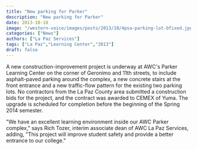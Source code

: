 ```yaml
---
title: "New parking for Parker"
description: "New parking for Parker"
date: 2013-10-10
image: "/western-voice/images/posts/2013/10/4psa-parking-lot-bfixed.jpg"
categories: ["News"]
authors: ["La Paz Services"]
tags: ["La Paz","Learning Center","2013"]
draft: false
---
```

A new construction-improvement project is underway at AWC's Parker Learning Center on the corner of Geronimo and 11th streets, to include asphalt-paved parking around the complex, a new concrete stairs at the front entrance and a new traffic-flow pattern for the existing two parking lots. No contractors from the La Paz County area submitted a construction bids for the project, and the contract was awarded to CEMEX of Yuma. The upgrade is scheduled for completion before the beginning of the Spring 2014 semester.

"We have an excellent learning environment inside our AWC Parker complex," says Rich Tozer, interim associate dean of AWC La Paz Services, adding, "This project will improve student safety and provide a better entrance to our college."